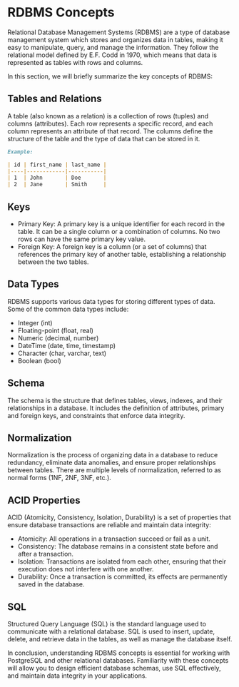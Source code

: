 # RDBMS Concepts

Relational Database Management Systems (RDBMS) are a type of database management system which stores and organizes data in tables, making it easy to manipulate, query, and manage the information. They follow the relational model defined by E.F. Codd in 1970, which means that data is represented as tables with rows and columns.

In this section, we will briefly summarize the key concepts of RDBMS:

## Tables and Relations

A table (also known as a relation) is a collection of rows (tuples) and columns (attributes). Each row represents a specific record, and each column represents an attribute of that record. The columns define the structure of the table and the type of data that can be stored in it.

```markdown
Example:

| id | first_name | last_name |
|----|------------|-----------|
| 1  | John       | Doe       |
| 2  | Jane       | Smith     |
```

## Keys

- Primary Key: A primary key is a unique identifier for each record in the table. It can be a single column or a combination of columns. No two rows can have the same primary key value.
- Foreign Key: A foreign key is a column (or a set of columns) that references the primary key of another table, establishing a relationship between the two tables.

## Data Types

RDBMS supports various data types for storing different types of data. Some of the common data types include:

- Integer (int)
- Floating-point (float, real)
- Numeric (decimal, number)
- DateTime (date, time, timestamp)
- Character (char, varchar, text)
- Boolean (bool)

## Schema

The schema is the structure that defines tables, views, indexes, and their relationships in a database. It includes the definition of attributes, primary and foreign keys, and constraints that enforce data integrity.

## Normalization

Normalization is the process of organizing data in a database to reduce redundancy, eliminate data anomalies, and ensure proper relationships between tables. There are multiple levels of normalization, referred to as normal forms (1NF, 2NF, 3NF, etc.).

## ACID Properties

ACID (Atomicity, Consistency, Isolation, Durability) is a set of properties that ensure database transactions are reliable and maintain data integrity:

- Atomicity: All operations in a transaction succeed or fail as a unit.
- Consistency: The database remains in a consistent state before and after a transaction.
- Isolation: Transactions are isolated from each other, ensuring that their execution does not interfere with one another.
- Durability: Once a transaction is committed, its effects are permanently saved in the database.

## SQL

Structured Query Language (SQL) is the standard language used to communicate with a relational database. SQL is used to insert, update, delete, and retrieve data in the tables, as well as manage the database itself.

In conclusion, understanding RDBMS concepts is essential for working with PostgreSQL and other relational databases. Familiarity with these concepts will allow you to design efficient database schemas, use SQL effectively, and maintain data integrity in your applications.